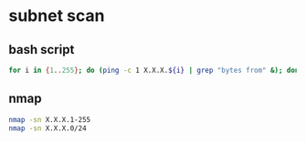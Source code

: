 # subnet scan

## bash script

```bash
for i in {1..255}; do (ping -c 1 X.X.X.${i} | grep "bytes from" &); done
```

## nmap

```bash
nmap -sn X.X.X.1-255
nmap -sn X.X.X.0/24
```